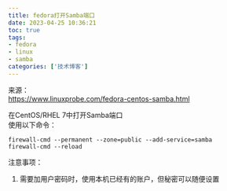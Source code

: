 ```yaml
---
title: fedora打开Samba端口
date: 2023-04-25 10:36:21
toc: true
tags:
- fedora
- linux
- samba
categories: ['技术博客']
---
```

来源：  
https://www.linuxprobe.com/fedora-centos-samba.html 

在CentOS/RHEL 7中打开Samba端口  
使用以下命令：

```
firewall-cmd --permanent --zone=public --add-service=samba
firewall-cmd --reload
```

注意事项：
1. 需要加用户密码时，使用本机已经有的账户，但秘密可以随便设置